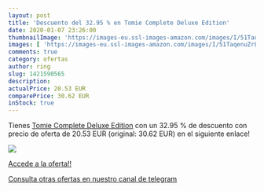 ```yaml
---
layout: post
title: 'Descuento del 32.95 % en Tomie Complete Deluxe Edition'
date: 2020-01-07 23:26:00
thumbnailImage: 'https://images-eu.ssl-images-amazon.com/images/I/51TaqenuZrL._SL200_.jpg'
images: [ 'https://images-eu.ssl-images-amazon.com/images/I/51TaqenuZrL._SL200_.jpg' ]
comments: true
category: ofertas
author: ring
slug: 1421590565
description:
actualPrice: 20.53 EUR
comparePrice: 30.62 EUR
inStock: true
---
```


Tienes [Tomie Complete Deluxe Edition](https://www.amazon.com/dp/1421590565/?tag=redken08-20) con un 32.95 % de descuento con precio de oferta de 20.53 EUR (original: 30.62 EUR) en el siguiente enlace!

[![](https://images-eu.ssl-images-amazon.com/images/I/51TaqenuZrL._SL200_.jpg)](https://www.amazon.com/dp/1421590565/?tag=redken08-20)

[Accede a la oferta!!](https://www.amazon.com/dp/1421590565/?tag=redken08-20)

[Consulta otras ofertas en nuestro canal de telegram](https://t.me/s/ofertas25)
